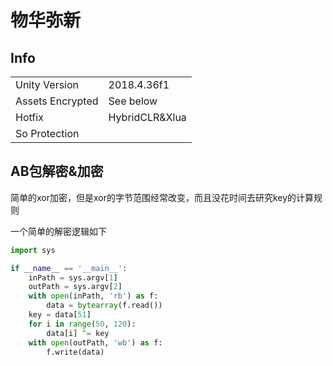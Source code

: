 # 物华弥新

## Info

| | |
| - | - |
| Unity Version | 2018.4.36f1 |
| Assets Encrypted | See below |
| Hotfix | HybridCLR&Xlua |
| So Protection | |

## AB包解密&加密

简单的xor加密，但是xor的字节范围经常改变，而且没花时间去研究key的计算规则

一个简单的解密逻辑如下

```python
import sys

if __name__ == '__main__':
    inPath = sys.argv[1]
    outPath = sys.argv[2]
    with open(inPath, 'rb') as f:
        data = bytearray(f.read())
    key = data[51]
    for i in range(50, 120):
        data[i] ^= key
    with open(outPath, 'wb') as f:
        f.write(data)
```